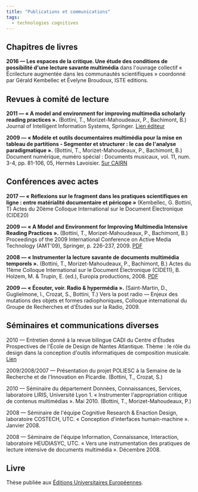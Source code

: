 ```yaml
---
title: "Publications et communications"
tags:
  - technologies cognitives
---
```


## Chapitres de livres

**2016 — Les espaces de la critique. Une étude des conditions de possibilité d'une lecture savante multimédia**
dans l'ouvrage collectif « Écrilecture augmentée dans les communautés scientifiques » coordonné par Gérald Kembellec et Évelyne Broudoux, ISTE editions.

## Revues à comité de lecture

**2011 — « A model and environment for improving multimedia scholarly reading practices ».**
(Bottini, T., Morizet-Mahoudeaux, P., Bachimont, B.)
Journal of Intelligent Information Systems, Springer.
[Lien éditeur](http://link.springer.com/chapter/10.1007%2F978-3-642-04875-3_26)

**2009 — « Modèle et outils documentaires multimédia pour la mise en tableau de partitions - Segmenter et structurer : le cas de l'analyse paradigmatique ».**
(Bottini, T., Morizet-Mahoudeaux, P., Bachimont, B.)
Document numérique, numéro spécial : Documents musicaux, vol. 11, num. 3-4, pp. 81-106, 05, Hermès Lavoisier.
[Sur CAIRN](http://www.cairn.info/zen.php?ID_ARTICLE=DN_113_0081)

## Conférences avec actes

**2017 — « Réflexions sur le fragment dans les pratiques scientifiques en ligne : entre matérialité documentaire et péricope »**
(Kembellec, G. Bottini, T)
Actes du 20ème Colloque International sur le Document Électronique (CIDE20)

**2009 — « A Model and Environment for Improving Multimedia Intensive Reading Practices ».**
(Bottini, T., Morizet-Mahoudeaux, P., Bachimont, B.)
Proceedings of the 2009 International Conference on Active Media Technology (AMT'09), Springer, p. 226-237, 2009.
[PDF](http://artisiou.com/get/these/p/TB_AMT09.pdf)

**2008 — « Instrumenter la lecture savante de documents multimédia temporels ».**
(Bottini, T., Morizet-Mahoudeaux, P., Bachimont, B.)
Actes du 11ème Colloque International sur le Document Électronique (CIDE11), B. Holzem, M. & Trupin, E. (ed.), Europia productions, 2008.
[PDF](http://artisiou.com/get/these/p/TB_CIDE11.pdf)

**2009 — « Écouter, voir. Radio & hypermédia ».**
(Saint-Martin, D., Guglielmone, I., Crozat, S., Bottini, T.)
Vers la post radio — Enjeux des mutations des objets et formes radiophoniques, Colloque international du Groupe de Recherches et d'Études sur la Radio, 2009.

## Séminaires et communications diverses

2010 — Entretien donné à la revue bilingue CADI du Centre d'Études Prospectives de l'École de Design de Nantes Atlantique. Thème : le rôle du design dans la conception d'outils informatiques de composition musicale.
[Lien](http://cadi.lecolededesign.com/2010/04/%C2%AB-sans-reflexion-sur-le-design-on-ne-peut-faire-adopter-un-outil-technique-%C2%BB/)

2009/2008/2007 — Présentation du projet POLIESC à la Semaine de la Recherche et de l'Innovation en Picardie. (Bottini, T., Crozat, S.)

2010 — Séminaire du département Données, Connaissances, Services, laboratoire LIRIS, Université Lyon 1. « Instrumenter l'appropriation critique de contenus multimédias ». Mai 2010. (Bottini, T., Morizet-Mahoudeaux, P.)

2008 — Séminaire de l'équipe Cognitive Research & Enaction Design, laboratoire COSTECH, UTC. « Conception d'interfaces humain-machine ». Janvier 2008.

2008 — Séminaire de l'équipe Information, Connaissance, Interaction, laboratoire HEUDIASYC, UTC. « Vers une instrumentation des pratiques de lecture intensive de documents multimédia ». Décembre 2008.

## Livre

Thèse publiée aux [Éditions Universitaires Européennes](http://www.amazon.fr/Instrumenter-lecture-critique-multim%C3%A9dia-technologique/dp/6131579385/ref=sr_1_1?ie=UTF8&qid=1399889371&sr=8-1&keywords=thomas+bottini).
